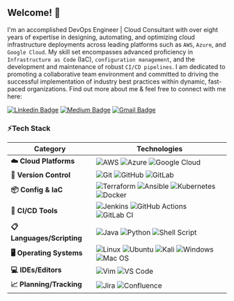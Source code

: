 <!-- LUIT GitHub Profile Template -->

<!-- Keep "Hi there" or replace it with a greeting of your own! -->

## Welcome! 👋

<!-- Introduce yourself and give a brief introduction about yourself here.  Also include what tech you're interested in and what you are currently learning -->
I'm an accomplished DevOps Engineer | Cloud Consultant with over eight years of expertise in designing, automating, and optimizing cloud infrastructure deployments across leading platforms such as `AWS`, `Azure`, and `Google Cloud`. My skill set encompasses advanced proficiency in `Infrastructure as Code` (IaC), `configuration management`, and the development and maintenance of robust `CI/CD pipelines`. 
I am dedicated to promoting a collaborative team environment and committed to driving the successful implementation of industry best practices within dynamic, fast-paced organizations. Find out more about me & feel free to connect with me here:

<!-- Replace the fields below with the information requested. Remember to remove the encapsulating <> characters. For spaces in names, use %20 (e.g. lenon%20nformbui) -->

[![Linkedin Badge](https://img.shields.io/badge/-lenonnformbui-blue?style=flat-square&logo=Linkedin&logoColor=white&link=https://www.linkedin.com/in/lenonnformbui/)](https://www.linkedin.com/in/lenonnformbui/) [![Medium Badge](https://img.shields.io/badge/lenonnformbui-12100E?style=flat-square&logo=medium&logoColor=white&link=https:https://medium.com/@lenonnformbui)](https://medium.com/@lenonnformbui) [![Gmail Badge](https://img.shields.io/badge/-lenonnformbui@gmail.com-c14438?style=flat-square&logo=Gmail&logoColor=white&link=mailto:lenonnformbui@gmail.com)](mailto:lenonnformbui@gmail.com)

### ⚡Tech Stack

| Category               | Technologies                                                                                                         |
|------------------------|-----------------------------------------------------------------------------------------------------------------------|
| **☁️ Cloud Platforms** | ![AWS](https://img.shields.io/badge/Amazon%20AWS-%23232F3E?style=for-the-badge&logo=amazon-aws&logoColor=white) ![Azure](https://img.shields.io/badge/Azure-%230072C6?style=for-the-badge&logo=microsoft-azure&logoColor=white) ![Google Cloud](https://img.shields.io/badge/Google%20Cloud-%234285F4?style=for-the-badge&logo=google-cloud&logoColor=white) |
| **🔧 Version Control** | ![Git](https://img.shields.io/badge/Git-%23F05032?style=for-the-badge&logo=git&logoColor=white) ![GitHub](https://img.shields.io/badge/GitHub-%23181717?style=for-the-badge&logo=github&logoColor=white) ![GitLab](https://img.shields.io/badge/GitLab-%23181717?style=for-the-badge&logo=gitlab&logoColor=white) |
| **📦 Config & IaC**    | ![Terraform](https://img.shields.io/badge/Terraform-%235835CC?style=for-the-badge&logo=terraform&logoColor=white) ![Ansible](https://img.shields.io/badge/Ansible-%231A1918?style=for-the-badge&logo=ansible&logoColor=white) ![Kubernetes](https://img.shields.io/badge/Kubernetes-%23326ce5?style=for-the-badge&logo=kubernetes&logoColor=white) ![Docker](https://img.shields.io/badge/Docker-%230db7ed?style=for-the-badge&logo=docker&logoColor=white) |
| **🔄 CI/CD Tools**     | ![Jenkins](https://img.shields.io/badge/Jenkins-%232C5263?style=for-the-badge&logo=jenkins&logoColor=white) ![GitHub Actions](https://img.shields.io/badge/GitHub%20Actions-%232671E5?style=for-the-badge&logo=github-actions&logoColor=white) ![GitLab CI](https://img.shields.io/badge/GitLab%20CI-%23181717?style=for-the-badge&logo=gitlab&logoColor=white) |
| **📋 Languages/Scripting** | ![Java](https://img.shields.io/badge/Java-%23ED8B00?style=for-the-badge&logo=java&logoColor=white) ![Python](https://img.shields.io/badge/Python-%233670A0?style=for-the-badge&logo=python&logoColor=ffdd54) ![Shell Script](https://img.shields.io/badge/Shell%20Script-%23121011?style=for-the-badge&logo=gnu-bash&logoColor=white) |
| **🖥️ Operating Systems** | ![Linux](https://img.shields.io/badge/Linux-%23FCC624?style=for-the-badge&logo=linux&logoColor=black) ![Ubuntu](https://img.shields.io/badge/Ubuntu-%23E95420?style=for-the-badge&logo=ubuntu&logoColor=white) ![Kali](https://img.shields.io/badge/Kali-%23268BEE?style=for-the-badge&logo=kalilinux&logoColor=white) ![Windows](https://img.shields.io/badge/Windows-%230078D6?style=for-the-badge&logo=windows&logoColor=white) ![Mac OS](https://img.shields.io/badge/Mac%20OS-%23000000?style=for-the-badge&logo=macos&logoColor=F0F0F0) |
| **💻 IDEs/Editors**    | ![Vim](https://img.shields.io/badge/Vim-%2311AB00?style=for-the-badge&logo=vim&logoColor=white) ![VS Code](https://img.shields.io/badge/VS%20Code-0078D7?style=for-the-badge&logo=visual-studio-code&logoColor=white) |
| **📈 Planning/Tracking** | ![Jira](https://img.shields.io/badge/Jira-%230A0FFF?style=for-the-badge&logo=jira&logoColor=white) ![Confluence](https://img.shields.io/badge/Confluence-%23172BF4?style=for-the-badge&logo=confluence&logoColor=white) |

